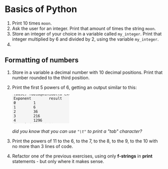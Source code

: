 # Basics of Python

1. Print 10 times `moon`.
2. Ask the user for an integer. Print that amount of times the string `moon`.
3. Store an integer of your choice in a variable called `my_integer`. Print that integer multiplied by 6 and divided by 2, using the variable `my_integer`.
4. 

## Formatting of numbers

1. Store in a variable a decimal number with 10 decimal positions. Print that number rounded to the third position.
2. Print the first 5 powers of 6, getting an output similar to this:

    ![example output](powersof6.png)

    *did you know that you can use `"\t"` to print a "tab" character?*
3. Print the powers of 11 to the 6, to the 7, to the 8, to the 9, to the 10 with no more than 3 lines of code.
4. Refactor one of the previous exercises, using only **f-strings** in **print** statements - but only where it makes sense.
